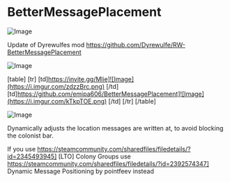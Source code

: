 # BetterMessagePlacement

![Image](https://i.imgur.com/WAEzk68.png)

Update of Dyrewulfes mod
https://github.com/Dyrewulfe/RW-BetterMessagePlacement

![Image](https://i.imgur.com/7Gzt3Rg.png)


[table]
	[tr]
		[td]https://invite.gg/Mlie]![Image](https://i.imgur.com/zdzzBrc.png)
[/td]
		[td]https://github.com/emipa606/BetterMessagePlacement]![Image](https://i.imgur.com/kTkpTOE.png)
[/td]
	[/tr]
[/table]
	
![Image](https://i.imgur.com/NOW7jU1.png)


Dynamically adjusts the location messages are written at, to avoid blocking the colonist bar.

If you use  https://steamcommunity.com/sharedfiles/filedetails/?id=2345493945] [LTO] Colony Groups use  https://steamcommunity.com/sharedfiles/filedetails/?id=2392574347] Dynamic Message Positioning by pointfeev instead


